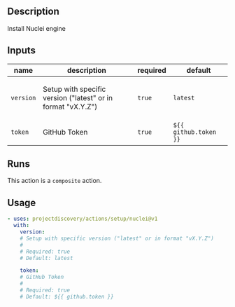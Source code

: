 ## Description

Install Nuclei engine

## Inputs

| name | description | required | default |
| --- | --- | --- | --- |
| `version` | <p>Setup with specific version ("latest" or in format "vX.Y.Z")</p> | `true` | `latest` |
| `token` | <p>GitHub Token</p> | `true` | `${{ github.token }}` |


## Runs

This action is a `composite` action.

## Usage

```yaml
- uses: projectdiscovery/actions/setup/nuclei@v1
  with:
    version:
    # Setup with specific version ("latest" or in format "vX.Y.Z")
    #
    # Required: true
    # Default: latest

    token:
    # GitHub Token
    #
    # Required: true
    # Default: ${{ github.token }}
```



